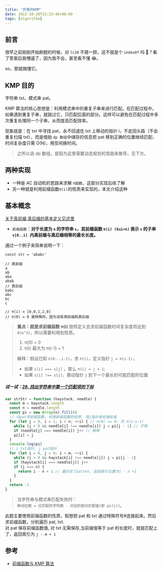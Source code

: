 ```yaml
---
title: '厉害的KMP'
date: 2022-10-28T15:33:46+08:00
tags: [algorithm]
---
```


## 前言

很早之前刚刚开始刷题的时候，对 `lc28` 不屑一顾，这不就是个 `indexOf` 吗 🐻？看了答案后我懵逼了，因为我不会，甚至看不懂 😂。

so，那就搞懂它。

## KMP 目的

字符串 txt，模式串 pat。

KMP 算法的核心思想是：利用模式串中的重复子串来进行匹配。在匹配过程中，如果遇到重复子串，就跳过它，只匹配后面的部分。这样可以避免在匹配过程中多次重复处理同一个子串，从而提高匹配效率。

现象就是：在 txt 中寻找 pat，永不回退在 txt 上移动的指针 i，不走回头路（不会重复扫描 txt），而是借助 `dp 数组`中储存的信息把 pat 移到正确的位置继续匹配，时间复杂度只需 O(N)，用空间换时间。

> 之所以说 dp 数组，是因为这里需要动态规划的思路来推导，见下方。

## 两种实现

- 一种是 AC 自动机的思路来求解 `π函数`，这部分实现后续了解
- 另一种就是利用前缀函数`π(i)`的性质来实现的，本文介绍这种

## 基本概念

[关于真前缀,真后缀的基本定义见这里](https://oi-wiki.org/string/kmp/#%E5%89%8D%E7%BC%80%E5%87%BD%E6%95%B0)

- `前缀函数`：**对于长度为 `n` 的字符串 `s`，其前缀函数 `π(i) (0≤i<n)` 表示 `s` 的子串 `s[0..i] `内真前缀与真后缀相等的最长长度。**

通过一个例子来简单说明一下：

```JS
const str = 'ababc'

// 真前缀
a
ab
aba
abab
// 真后缀
babc
abc
bc
c

// π(i) = [0,0,1,2,0]
// π(0) = 0 是特殊的，因为没有真前缀和真后缀
```

> **重点：就是求前缀函数 π(i)**
> 按照定义去求前缀函数时间复杂度将达到 `O(n^3)`，所以需要利用到性质。
>
> 1. π(0) = 0
> 2. π(i) 最大为 π(i-1) + 1
>
> 解释：假设已知 `π(0...i-1)`，求 `π(i)`，定义指针 `j = π(i-1)`，
>
> - 如果 `s[i] === s[j]` ，那么 `π(i) = j + 1`;
> - 如果 `s[i] !== s[j]`，挪动指针 `j` 到下一个最长的可能匹配的位置

##### 试一试：[28. 找出字符串中第一个匹配项的下标](https://leetcode.cn/problems/find-the-index-of-the-first-occurrence-in-a-string/)

```JavaScript
var strStr = function (haystack, needle) {
  const m = haystack.length
  const n = needle.length
  const pi = new Array(n).fill(0)
  // 对pat求前缀函数, 利用前缀函数的性质, 用j指针来处理前缀
  for (let j = 0, i = 1; i < n; ++i) { // π(0) == 0; 求 π(1-n-1)
    while (j > 0 && needle[j] !== needle[i]) j = pi[j - 1] // 不等
    if (needle[j] === needle[i]) j++ // 相等
    pi[i] = j
  }
  console.log(pi)
  // i txt指针, j pat指针
  for (let i = 0, j = 0; i < m; ++i) {
    while (j > 0 && haystack[i] !== needle[j]) j = pi[j - 1]
    if (haystack[i] === needle[j]) j++
    if (j === n) {
      return i - n + 1 // 遍历完了patten, 起始索引位置为i - n +1
    }
  }
  return -1
}
```

> 当字符串与模式串匹配失败时：  
> `移动位数 = 已匹配的字符数 - 对应的部分匹配值(即 pi(i))`。

此题主要使用前缀函数的性质，假想把 pat 和 txt 通过特殊符号#连接起来。然后求前缀函数，分别遍历 pat, txt.  
对 pat 保存前缀函数值, 对 txt 无需保存,当前缀值等于 pat 的长度时，就是匹配上了，返回索引为 `j - m + 1`

## 参考

- [前缀函数与 KMP 算法](https://oi-wiki.org/string/kmp/)

